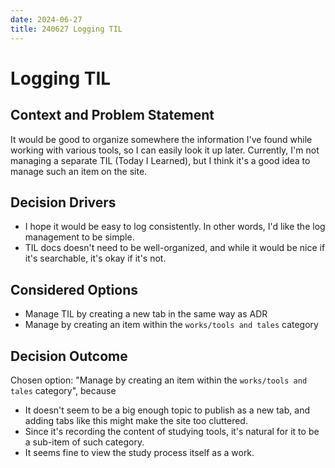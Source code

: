 ```yaml
---
date: 2024-06-27
title: 240627 Logging TIL
---
```


# Logging TIL

## Context and Problem Statement

It would be good to organize somewhere the information I've found while working with various tools, so I can easily look it up later. Currently, I'm not managing a separate TIL (Today I Learned), but I think it's a good idea to manage such an item on the site.

## Decision Drivers

* I hope it would be easy to log consistently. In other words, I'd like the log management to be simple.
* TIL docs doesn't need to be well-organized, and while it would be nice if it's searchable, it's okay if it's not.


## Considered Options

* Manage TIL by creating a new tab in the same way as ADR
* Manage by creating an item within the `works/tools and tales` category


## Decision Outcome

Chosen option: "Manage by creating an item within the `works/tools and tales` category", because

* It doesn't seem to be a big enough topic to publish as a new tab, and adding tabs like this might make the site too cluttered.
* Since it's recording the content of studying tools, it's natural for it to be a sub-item of such category.
* It seems fine to view the study process itself as a work.